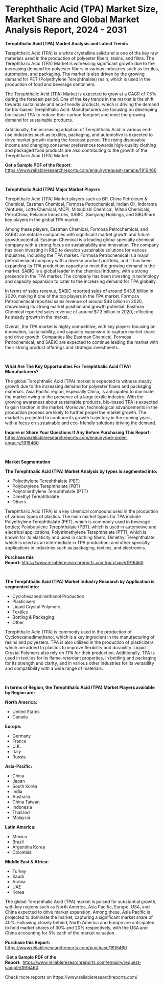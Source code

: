<p><h1>Terephthalic Acid (TPA) Market Size, Market Share and Global Market Analysis Report, 2024 - 2031</h1></p><p><strong>Terephthalic Acid (TPA) Market Analysis and Latest Trends</strong></p>
<p><p>Terephthalic Acid (TPA) is a white crystalline solid and is one of the key raw materials used in the production of polyester fibers, resins, and films. The Terephthalic Acid (TPA) Market is witnessing significant growth due to the increasing demand for polyester fibers in various industries such as textiles, automotive, and packaging. The market is also driven by the growing demand for PET (Polyethylene Terephthalate) resin, which is used in the production of food and beverage containers.</p><p>The Terephthalic Acid (TPA) Market is expected to grow at a CAGR of 7.5% during the forecast period. One of the key trends in the market is the shift towards sustainable and eco-friendly products, which is driving the demand for bio-based Terephthalic Acid. Manufacturers are focusing on developing bio-based TPA to reduce their carbon footprint and meet the growing demand for sustainable products.</p><p>Additionally, the increasing adoption of Terephthalic Acid in various end-use industries such as textiles, packaging, and automotive is expected to drive market growth during the forecast period. The rising disposable income and changing consumer preferences towards high-quality clothing and packaged food products are also contributing to the growth of the Terephthalic Acid (TPA) Market.</p></p>
<p><strong>Get a Sample PDF of the Report:&nbsp;</strong> <a href="https://www.reliableresearchreports.com/enquiry/request-sample/1916460">https://www.reliableresearchreports.com/enquiry/request-sample/1916460</a></p>
<p>&nbsp;</p>
<p><strong>Terephthalic Acid (TPA) Major Market Players</strong></p>
<p><p>Terephthalic Acid (TPA) Market players such as BP, China Petroleum & Chemical, Eastman Chemical, Formosa Petrochemical, Indian Oil, Indorama Ventures, Lotte Chemical, MCPI, Mitsubishi Chemical, Mitsui Chemicals, PetroChina, Reliance Industries, SABIC, Samyang Holdings, and SIBUR are key players in the global TPA market.</p><p>Among these players, Eastman Chemical, Formosa Petrochemical, and SABIC are notable companies with significant market growth and future growth potential. Eastman Chemical is a leading global specialty chemical company with a strong focus on sustainability and innovation. The company has been investing in R&D to develop sustainable solutions for various industries, including the TPA market. Formosa Petrochemical is a major petrochemical company with a diverse product portfolio, and it has been expanding its TPA production capacity to meet the growing demand in the market. SABIC is a global leader in the chemical industry, with a strong presence in the TPA market. The company has been investing in technology and capacity expansion to cater to the increasing demand for TPA globally.</p><p>In terms of sales revenue, SABIC reported sales of around $43.6 billion in 2020, making it one of the top players in the TPA market. Formosa Petrochemical reported sales revenue of around $48 billion in 2020, showcasing its strong market position and growth potential. Eastman Chemical reported sales revenue of around $7.2 billion in 2020, reflecting its steady growth in the market.</p><p>Overall, the TPA market is highly competitive, with key players focusing on innovation, sustainability, and capacity expansion to capture market share and drive growth. Companies like Eastman Chemical, Formosa Petrochemical, and SABIC are expected to continue leading the market with their strong product offerings and strategic investments.</p></p>
<p>&nbsp;</p>
<p><strong>What Are The Key Opportunities For Terephthalic Acid (TPA) Manufacturers?</strong></p>
<p><p>The global Terephthalic Acid (TPA) market is expected to witness steady growth due to the increasing demand for polyester fibers and packaging materials. Asia Pacific region, especially China, is anticipated to dominate the market owing to the presence of a large textile industry. With the growing awareness about sustainable products, bio-based TPA is expected to gain traction in the market. Moreover, technological advancements in the production process are likely to further propel the market growth. The market is projected to continue its growth trajectory in the coming years, with a focus on sustainable and eco-friendly solutions driving the demand.</p></p>
<p><strong>Inquire or Share Your Questions If Any Before Purchasing This Report:</strong> <a href="https://www.reliableresearchreports.com/enquiry/pre-order-enquiry/1916460">https://www.reliableresearchreports.com/enquiry/pre-order-enquiry/1916460</a></p>
<p>&nbsp;</p>
<p><strong>Market Segmentation</strong></p>
<p><strong>The Terephthalic Acid (TPA) Market Analysis by types is segmented into:</strong></p>
<p><ul><li>Polyethylene Terephthalate (PET)</li><li>Polybutylene Terephthalate (PBT)</li><li>Polytrimethylene Terephthalate (PTT)</li><li>Dimethyl Terephthalate</li><li>Others</li></ul></p>
<p><p>Terephthalic Acid (TPA) is a key chemical compound used in the production of various types of plastics. The main market types for TPA include Polyethylene Terephthalate (PET), which is commonly used in beverage bottles; Polybutylene Terephthalate (PBT), which is used in automotive and electrical applications; Polytrimethylene Terephthalate (PTT), which is known for its elasticity and used in clothing fibers; Dimethyl Terephthalate, which is used as an intermediate in TPA production; and other specialty applications in industries such as packaging, textiles, and electronics.</p></p>
<p><strong>Purchase this Report:&nbsp;</strong><a href="https://www.reliableresearchreports.com/purchase/1916460">https://www.reliableresearchreports.com/purchase/1916460</a></p>
<p>&nbsp;</p>
<p><strong>The Terephthalic Acid (TPA) Market Industry Research by Application is segmented into:</strong></p>
<p><ul><li>Cyclohexanedimethanol Production</li><li>Plasticisers</li><li>Liquid Crystal Polymers</li><li>Textiles</li><li>Bottling & Packaging</li><li>Other</li></ul></p>
<p><p>Terephthalic Acid (TPA) is commonly used in the production of Cyclohexanedimethanol, which is a key ingredient in the manufacturing of resins and polyesters. TPA is also utilized in the production of plasticizers, which are added to plastics to improve flexibility and durability. Liquid Crystal Polymers also rely on TPA for their production. Additionally, TPA is used in textiles for its flame-retardant properties, in bottling and packaging for its strength and clarity, and in various other industries for its versatility and compatibility with a wide range of materials.</p></p>
<p>&nbsp;</p>
<p><strong>In terms of Region, the Terephthalic Acid (TPA) Market Players available by Region are:</strong></p>
<p>
    <p> <strong> North America: </strong>
        <ul>
            <li>United States</li>
            <li>Canada</li>
        </ul>
        </p> 
    <p> <strong> Europe: </strong>
        <ul>
            <li>Germany</li>
            <li>France</li>
            <li>U.K.</li>
            <li>Italy</li>
            <li>Russia</li>
        </ul>
        </p> 
    <p> <strong> Asia-Pacific: </strong>
        <ul>
            <li>China</li>
            <li>Japan</li>
            <li>South Korea</li>
            <li>India</li>
            <li>Australia</li>
            <li>China Taiwan</li>
            <li>Indonesia</li>
            <li>Thailand</li>
            <li>Malaysia</li>
        </ul>
        </p> 
    <p> <strong> Latin America: </strong>
        <ul>
            <li>Mexico</li>
            <li>Brazil</li>
            <li>Argentina Korea</li>
            <li>Colombia</li>
        </ul>
        </p> 
    <p> <strong> Middle East & Africa: </strong>
        <ul>
            <li>Turkey</li>
            <li>Saudi</li>
            <li>Arabia</li>
            <li>UAE</li>
            <li>Korea</li>
        </ul>
    </p>
    </p>
<p><p>The global Terephthalic Acid (TPA) market is poised for substantial growth, with key regions such as North America, Asia Pacific, Europe, USA, and China expected to drive market expansion. Among these, Asia Pacific is projected to dominate the market, capturing a significant market share of 40%. Following closely behind, North America and Europe are anticipated to hold market shares of 30% and 20% respectively, with the USA and China accounting for 5% each of the market valuation.</p></p>
<p><strong>Purchase this Report: </strong><a href="https://www.reliableresearchreports.com/purchase/1916460">https://www.reliableresearchreports.com/purchase/1916460</a></p>
<p>&nbsp;<strong>Get a Sample PDF of the Report:&nbsp;&nbsp;</strong><a href="https://www.reliableresearchreports.com/enquiry/request-sample/1916460">https://www.reliableresearchreports.com/enquiry/request-sample/1916460</a></p>
<p><strong></strong></p>
<p>Check more reports on https://www.reliableresearchreports.com/</p>